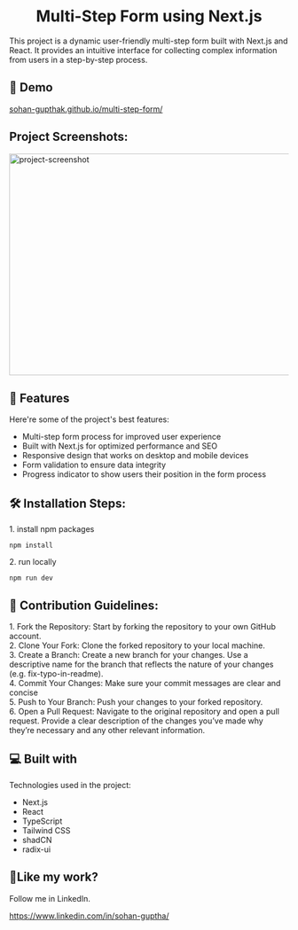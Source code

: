 <h1 align="center" id="title">Multi-Step Form using Next.js</h1>

<p id="description">This project is a dynamic user-friendly multi-step form built with Next.js and React. It provides an intuitive interface for collecting complex information from users in a step-by-step process.</p>

<h2>🚀 Demo</h2>

[sohan-gupthak.github.io/multi-step-form/](sohan-gupthak.github.io/multi-step-form/)

<h2>Project Screenshots:</h2>

<img src="https://res.cloudinary.com/dzy06xsm9/image/upload/v1735060013/Screenshot_2024-12-24_at_10.35.32_PM_ip7e0i.png" alt="project-screenshot" width="800" height="400/">

  
  
<h2>🧐 Features</h2>

Here're some of the project's best features:

*   Multi-step form process for improved user experience
*   Built with Next.js for optimized performance and SEO
*   Responsive design that works on desktop and mobile devices
*   Form validation to ensure data integrity
*   Progress indicator to show users their position in the form process

<h2>🛠️ Installation Steps:</h2>

<p>1. install npm packages</p>

```
npm install
```

<p>2. run locally</p>

```
npm run dev
```

<h2>🍰 Contribution Guidelines:</h2>

1\. Fork the Repository: Start by forking the repository to your own GitHub account. <br/>
2. Clone Your Fork: Clone the forked repository to your local machine. <br/>
3. Create a Branch: Create a new branch for your changes. Use a descriptive name for the branch that reflects the nature of your changes (e.g. fix-typo-in-readme). <br/>
4. Commit Your Changes: Make sure your commit messages are clear and concise <br/>
5. Push to Your Branch: Push your changes to your forked repository. <br/>
6. Open a Pull Request: Navigate to the original repository and open a pull request. Provide a clear description of the changes you’ve made why they’re necessary and any other relevant information.

  
  
<h2>💻 Built with</h2>

Technologies used in the project:

*   Next.js
*   React
*   TypeScript
*   Tailwind CSS
*   shadCN
*   radix-ui

<h2>💖Like my work?</h2>

Follow me in LinkedIn.<p>https://www.linkedin.com/in/sohan-guptha/</p>
